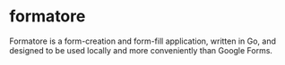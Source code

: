 # formatore
Formatore is a form-creation and form-fill application, written in Go, and designed to be used locally and more conveniently than Google Forms.
